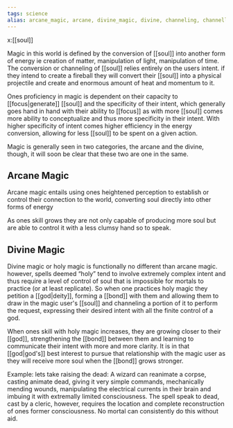 ```yaml
---
tags: science
alias: arcane_magic, arcane, divine_magic, divine, channeling, channelled 
---
```

x:[[soul]]

Magic in this world is defined by the conversion of [[soul]] into another form of energy ie creation of matter, manipulation of light, manipulation of time. The conversion or channeling of [[soul]] relies entirely on the users intent. if they intend to create a fireball they will convert their [[soul]] into a physical projectile and create and enormous amount of heat and momentum to it. 

Ones proficiency in magic is dependent on their capacity to [[focus|generate]] [[soul]] and the specificity of their intent, which generally goes hand in hand with their ability to [[focus]] as with more [[soul]] comes more ability to conceptualize and thus more specificity in their intent. With higher specificity of intent comes higher efficiency in the energy conversion, allowing for less [[soul]] to be spent on a given action.

Magic is generally seen in two categories, the arcane and the divine, though, it will soon be clear that these two are one in the same.


Arcane Magic
--
Arcane magic entails using ones heightened perception to establish or control their connection to the world, converting soul directly into other forms of energy

As ones skill grows they are not only capable of producing more soul but are able to control it with a less clumsy hand so to speak.


Divine Magic
--
Divine magic or holy magic is functionally no different than arcane magic. however, spells deemed “holy” tend to involve extremely complex intent and thus require a level of control of soul that is impossible for mortals to practice (or at least replicate). So when one practices holy magic they petition a [[god|deity]], forming a [[bond]] with them and allowing them to draw in the magic user's [[soul]] and channeling a portion of it to perform the request, expressing their desired intent with all the finite control of a god. 

When ones skill with holy magic increases, they are growing closer to their [[god]], strengthening the [[bond]] between them and learning to communicate their intent with more and more clarity.  It is in that [[god|god's]] best interest to pursue that relationship with the magic user as they will receive more soul when the [[bond]] grows stronger.

Example: lets take raising the dead:  A wizard can reanimate a corpse, casting animate dead, giving it very simple commands, mechanically mending wounds, manipulating the electrical currents in their brain and imbuing it with extremally limited consciousness. The spell speak to dead, cast by a cleric, however, requires the location and complete reconstruction of ones former consciousness. No mortal can consistently do this without aid.

